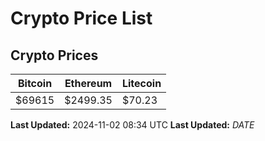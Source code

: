 # Crypto Price List

## Crypto Prices
| Bitcoin | Ethereum | Litecoin |
| ------- | -------- | -------- |
| $69615 | $2499.35 | $70.23 |
**Last Updated:** 2024-11-02 08:34 UTC
**Last Updated:** $DATE$
